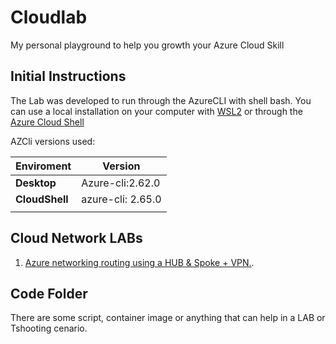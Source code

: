 # Cloudlab

My personal playground to help you growth your Azure Cloud Skill

## Initial Instructions

The Lab was developed to run through the AzureCLI with shell bash. You can use a local installation on your computer with [WSL2](https://learn.microsoft.com/en-us/windows/wsl/install) or through the [Azure Cloud Shell](<https://learn.microsoft.com/pt-br/azure/cloud-shell/overview>)

AZCli versions used:

| Enviroment | Version |
| -------- | ------ |
| **Desktop** | Azure-cli:2.62.0 |
| **CloudShell** | azure-cli: 2.65.0|
| | |

## Cloud Network LABs

1. [Azure networking routing using a HUB & Spoke + VPN.](./netlab/lab1.md).

## Code Folder

There are some script, container image or anything that can help in a LAB or Tshooting cenario.